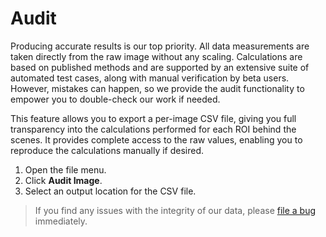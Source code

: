 # Audit

Producing accurate results is our top priority. All data measurements are taken directly from the raw image without any scaling. Calculations are based on published methods and are supported by an extensive suite of automated test cases, along with manual verification by beta users. However, mistakes can happen, so we provide the audit functionality to empower you to double-check our work if needed.

This feature allows you to export a per-image CSV file, giving you full transparency into the calculations performed for each ROI behind the scenes. It provides complete access to the raw values, enabling you to reproduce the calculations manually if desired.

1. Open the file menu.
2. Click **Audit Image**.
3. Select an output location for the CSV file.

> If you find any issues with the integrity of our data, please [file a bug](https://github.com/blackberryfloat/western-blot-utility-docs/issues) immediately.
